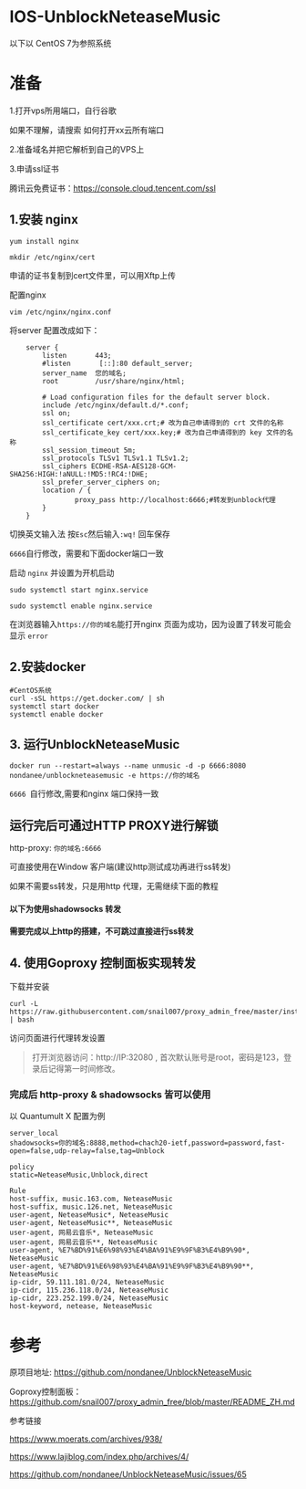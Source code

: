 # IOS-UnblockNeteaseMusic

以下以 CentOS 7为参照系统


# 准备

1.打开vps所用端口，自行谷歌

如果不理解，请搜索 如何打开xx云所有端口
    
2.准备域名并把它解析到自己的VPS上

3.申请ssl证书

腾讯云免费证书：https://console.cloud.tencent.com/ssl


## 1.安装 nginx 
```
yum install nginx

mkdir /etc/nginx/cert

```
申请的证书复制到cert文件里，可以用Xftp上传

配置nginx
```
vim /etc/nginx/nginx.conf
```
将server 配置改成如下：
```
    server {
        listen       443;
        #listen       [::]:80 default_server;
        server_name  您的域名;
        root         /usr/share/nginx/html;

        # Load configuration files for the default server block.
        include /etc/nginx/default.d/*.conf;
        ssl on;
        ssl_certificate cert/xxx.crt;# 改为自己申请得到的 crt 文件的名称
        ssl_certificate_key cert/xxx.key;# 改为自己申请得到的 key 文件的名称
        ssl_session_timeout 5m;
        ssl_protocols TLSv1 TLSv1.1 TLSv1.2;
        ssl_ciphers ECDHE-RSA-AES128-GCM-SHA256:HIGH:!aNULL:!MD5:!RC4:!DHE;
        ssl_prefer_server_ciphers on;
        location / {
                proxy_pass http://localhost:6666;#转发到unblock代理
        }
    }

```
切换英文输入法 按` Esc `然后输入`:wq!` 回车保存

`6666`自行修改，需要和下面docker端口一致

启动 `nginx` 并设置为开机启动
```
sudo systemctl start nginx.service

sudo systemctl enable nginx.service

```
在浏览器输入`https://你的域名`能打开nginx 页面为成功，因为设置了转发可能会显示 `error`

## 2.安装docker
```
#CentOS系统
curl -sSL https://get.docker.com/ | sh
systemctl start docker
systemctl enable docker
```

## 3. 运行UnblockNeteaseMusic
```
docker run --restart=always --name unmusic -d -p 6666:8080 nondanee/unblockneteasemusic -e https://你的域名
```
`6666 `自行修改,需要和nginx 端口保持一致


## 运行完后可通过HTTP PROXY进行解锁

http-proxy: `你的域名:6666`

可直接使用在Window 客户端(建议http测试成功再进行ss转发)

如果不需要ss转发，只是用http 代理，无需继续下面的教程

#### 以下为使用shadowsocks 转发

#### 需要完成以上http的搭建，不可跳过直接进行ss转发

## 4. 使用Goproxy 控制面板实现转发
下载并安装
```
curl -L https://raw.githubusercontent.com/snail007/proxy_admin_free/master/install_auto.sh | bash
```
 访问页面进行代理转发设置
 >打开浏览器访问：http://IP:32080 , 首次默认账号是root，密码是123，登录后记得第一时间修改。
### 完成后 http-proxy & shadowsocks 皆可以使用

以 Quantumult X 配置为例

```
server_local
shadowsocks=你的域名:8888,method=chach20-ietf,password=password,fast-open=false,udp-relay=false,tag=Unblock

policy
static=NeteaseMusic,Unblock,direct

Rule
host-suffix, music.163.com, NeteaseMusic
host-suffix, music.126.net, NeteaseMusic
user-agent, NeteaseMusic*, NeteaseMusic
user-agent, NeteaseMusic**, NeteaseMusic
user-agent, 网易云音乐*, NeteaseMusic
user-agent, 网易云音乐**, NeteaseMusic
user-agent, %E7%BD%91%E6%98%93%E4%BA%91%E9%9F%B3%E4%B9%90*, NeteaseMusic
user-agent, %E7%BD%91%E6%98%93%E4%BA%91%E9%9F%B3%E4%B9%90**, NeteaseMusic
ip-cidr, 59.111.181.0/24, NeteaseMusic
ip-cidr, 115.236.118.0/24, NeteaseMusic
ip-cidr, 223.252.199.0/24, NeteaseMusic
host-keyword, netease, NeteaseMusic
```
# 参考

原项目地址: https://github.com/nondanee/UnblockNeteaseMusic 

Goproxy控制面板：https://github.com/snail007/proxy_admin_free/blob/master/README_ZH.md

参考链接

https://www.moerats.com/archives/938/

https://www.lajiblog.com/index.php/archives/4/

https://github.com/nondanee/UnblockNeteaseMusic/issues/65
